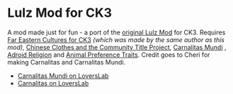 # Lulz Mod for CK3

A mod made just for fun - a port of the [original Lulz Mod](https://git.sonck.nl/metalhead/paradox-mods/lulzmod-ck2-vanilla) for CK3. Requires [Far Eastern Cultures for CK3](https://git.sonck.nl/metalhead/paradox-mods/far-eastern-cultures-ck3) *(which was made by the same author as this mod)*, [Chinese Clothes and the Community Title Project](https://steamcommunity.com/sharedfiles/filedetails/?id=2390780865), [Carnalitas Mundi](https://gitgud.io/cherisong/carnalitas-mundi) , [Adroid Religion](https://www.loverslab.com/topic/152210-mod-adroit-religion/) and [Animal Preference Traits](https://steamcommunity.com/sharedfiles/filedetails/?id=2218529196&searchtext=animal). Credit goes to Cheri for making Carnalitas and Carnalitas Mundi.

- [Carnalitas Mundi on LoversLab](https://www.loverslab.com/topic/154184-mod-carnalitas-mundi/)
- [Carnalitas on LoversLab](https://www.loverslab.com/files/file/14207-carnalitas-unified-sex-mod-framework-for-ck3/)
